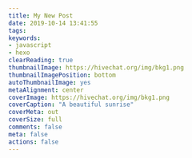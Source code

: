 ```yaml
---
title: My New Post
date: 2019-10-14 13:41:55
tags:
keywords:
- javascript
- hexo
clearReading: true
thumbnailImage: https://hivechat.org/img/bkg1.png
thumbnailImagePosition: bottom
autoThumbnailImage: yes
metaAlignment: center
coverImage: https://hivechat.org/img/bkg1.png
coverCaption: "A beautiful sunrise"
coverMeta: out
coverSize: full
comments: false
meta: false
actions: false
---
```

